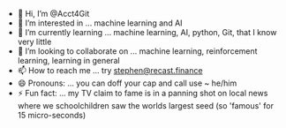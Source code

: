 - 👋 Hi, I’m @Acct4Git
- 👀 I’m interested in ... machine learning and AI
- 🌱 I’m currently learning ... machine learning, AI, python, Git, that I know very little
- 💞️ I’m looking to collaborate on ... machine learning, reinforcement learning, learning in general
- 📫 How to reach me ... try stephen@recast.finance
- 😄 Pronouns: ... you can doff your cap and call use ~ he/him
- ⚡ Fun fact: ... my TV claim to fame is in a panning shot on local news where we schoolchildren saw the worlds largest seed (so 'famous' for 15 micro-seconds)

<!---
Acct4Git/Acct4Git is a ✨ special ✨ repository because its `README.md` (this file) appears on your GitHub profile.
You can click the Preview link to take a look at your changes.
--->

